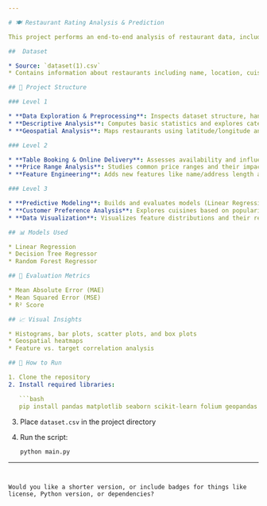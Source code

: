 ```yaml
---

# 🍽️ Restaurant Rating Analysis & Prediction

This project performs an end-to-end analysis of restaurant data, including data exploration, visualization, feature engineering, and predictive modeling to forecast the **Aggregate Rating** of restaurants. It leverages Python and common data science libraries such as `pandas`, `seaborn`, `matplotlib`, `scikit-learn`, and `folium`.

##  Dataset

* Source: `dataset(1).csv`
* Contains information about restaurants including name, location, cuisines, price range, table booking, online delivery, votes, and ratings.

## 📌 Project Structure

### Level 1

* **Data Exploration & Preprocessing**: Inspects dataset structure, handles missing values, and checks for class imbalances.
* **Descriptive Analysis**: Computes basic statistics and explores categorical variable distributions.
* **Geospatial Analysis**: Maps restaurants using latitude/longitude and examines distribution by city/country.

### Level 2

* **Table Booking & Online Delivery**: Assesses availability and influence on ratings.
* **Price Range Analysis**: Studies common price ranges and their impact on ratings.
* **Feature Engineering**: Adds new features like name/address length and encodes categorical variables.

### Level 3

* **Predictive Modeling**: Builds and evaluates models (Linear Regression, Decision Tree, Random Forest) to predict aggregate ratings.
* **Customer Preference Analysis**: Explores cuisines based on popularity and rating trends.
* **Data Visualization**: Visualizes feature distributions and their relationship with the target variable.

## 📊 Models Used

* Linear Regression
* Decision Tree Regressor
* Random Forest Regressor

## 🧪 Evaluation Metrics

* Mean Absolute Error (MAE)
* Mean Squared Error (MSE)
* R² Score

## 📈 Visual Insights

* Histograms, bar plots, scatter plots, and box plots
* Geospatial heatmaps
* Feature vs. target correlation analysis

## 🚀 How to Run

1. Clone the repository
2. Install required libraries:

   ```bash
   pip install pandas matplotlib seaborn scikit-learn folium geopandas
   ```
3. Place `dataset.csv` in the project directory
4. Run the script:

   ```bash
   python main.py
   ```

---
```


Would you like a shorter version, or include badges for things like license, Python version, or dependencies?
